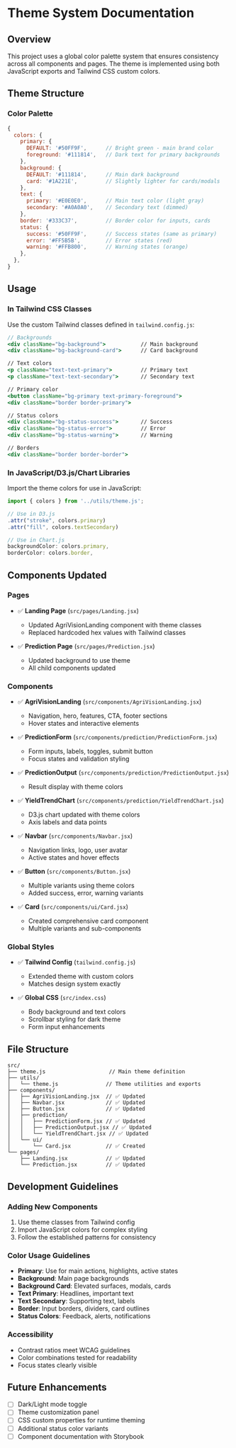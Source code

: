 # Theme System Documentation

## Overview
This project uses a global color palette system that ensures consistency across all components and pages. The theme is implemented using both JavaScript exports and Tailwind CSS custom colors.

## Theme Structure

### Color Palette
```javascript
{
  colors: {
    primary: {
      DEFAULT: '#50FF9F',      // Bright green - main brand color
      foreground: '#111814',   // Dark text for primary backgrounds
    },
    background: {
      DEFAULT: '#111814',      // Main dark background
      card: '#1A221E',         // Slightly lighter for cards/modals
    },
    text: {
      primary: '#E0E0E0',      // Main text color (light gray)
      secondary: '#A0A0A0',    // Secondary text (dimmed)
    },
    border: '#333C37',         // Border color for inputs, cards
    status: {
      success: '#50FF9F',      // Success states (same as primary)
      error: '#FF5B5B',        // Error states (red)
      warning: '#FFB800',      // Warning states (orange)
    },
  },
}
```

## Usage

### In Tailwind CSS Classes
Use the custom Tailwind classes defined in `tailwind.config.js`:

```jsx
// Backgrounds
<div className="bg-background">           // Main background
<div className="bg-background-card">      // Card background

// Text colors
<p className="text-text-primary">         // Primary text
<p className="text-text-secondary">       // Secondary text

// Primary color
<button className="bg-primary text-primary-foreground">
<div className="border border-primary">

// Status colors
<div className="bg-status-success">       // Success
<div className="bg-status-error">         // Error
<div className="bg-status-warning">       // Warning

// Borders
<div className="border border-border">
```

### In JavaScript/D3.js/Chart Libraries
Import the theme colors for use in JavaScript:

```javascript
import { colors } from '../utils/theme.js';

// Use in D3.js
.attr("stroke", colors.primary)
.attr("fill", colors.textSecondary)

// Use in Chart.js
backgroundColor: colors.primary,
borderColor: colors.border,
```

## Components Updated

### Pages
- ✅ **Landing Page** (`src/pages/Landing.jsx`)
  - Updated AgriVisionLanding component with theme classes
  - Replaced hardcoded hex values with Tailwind classes

- ✅ **Prediction Page** (`src/pages/Prediction.jsx`)
  - Updated background to use theme
  - All child components updated

### Components
- ✅ **AgriVisionLanding** (`src/components/AgriVisionLanding.jsx`)
  - Navigation, hero, features, CTA, footer sections
  - Hover states and interactive elements

- ✅ **PredictionForm** (`src/components/prediction/PredictionForm.jsx`)
  - Form inputs, labels, toggles, submit button
  - Focus states and validation styling

- ✅ **PredictionOutput** (`src/components/prediction/PredictionOutput.jsx`)
  - Result display with theme colors

- ✅ **YieldTrendChart** (`src/components/prediction/YieldTrendChart.jsx`)
  - D3.js chart updated with theme colors
  - Axis labels and data points

- ✅ **Navbar** (`src/components/Navbar.jsx`)
  - Navigation links, logo, user avatar
  - Active states and hover effects

- ✅ **Button** (`src/components/Button.jsx`)
  - Multiple variants using theme colors
  - Added success, error, warning variants

- ✅ **Card** (`src/components/ui/Card.jsx`)
  - Created comprehensive card component
  - Multiple variants and sub-components

### Global Styles
- ✅ **Tailwind Config** (`tailwind.config.js`)
  - Extended theme with custom colors
  - Matches design system exactly

- ✅ **Global CSS** (`src/index.css`)
  - Body background and text colors
  - Scrollbar styling for dark theme
  - Form input enhancements

## File Structure
```
src/
├── theme.js                    // Main theme definition
├── utils/
│   └── theme.js               // Theme utilities and exports
├── components/
│   ├── AgriVisionLanding.jsx  // ✅ Updated
│   ├── Navbar.jsx             // ✅ Updated
│   ├── Button.jsx             // ✅ Updated
│   ├── prediction/
│   │   ├── PredictionForm.jsx // ✅ Updated
│   │   ├── PredictionOutput.jsx // ✅ Updated
│   │   └── YieldTrendChart.jsx // ✅ Updated
│   └── ui/
│       └── Card.jsx           // ✅ Created
└── pages/
    ├── Landing.jsx            // ✅ Updated
    └── Prediction.jsx         // ✅ Updated
```

## Development Guidelines

### Adding New Components
1. Use theme classes from Tailwind config
2. Import JavaScript colors for complex styling
3. Follow the established patterns for consistency

### Color Usage Guidelines
- **Primary**: Use for main actions, highlights, active states
- **Background**: Main page backgrounds
- **Background Card**: Elevated surfaces, modals, cards
- **Text Primary**: Headlines, important text
- **Text Secondary**: Supporting text, labels
- **Border**: Input borders, dividers, card outlines
- **Status Colors**: Feedback, alerts, notifications

### Accessibility
- Contrast ratios meet WCAG guidelines
- Color combinations tested for readability
- Focus states clearly visible

## Future Enhancements
- [ ] Dark/Light mode toggle
- [ ] Theme customization panel
- [ ] CSS custom properties for runtime theming
- [ ] Additional status color variants
- [ ] Component documentation with Storybook

